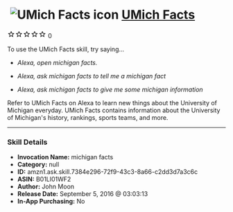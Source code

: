 # &nbsp;<img src="skill_icon" alt="UMich Facts icon" width="36"> [UMich Facts](http://alexa.amazon.com/#skills/amzn1.ask.skill.7384e296-72f9-43c3-8a66-c2dd3d7a3c6c)
![0 stars](../../images/ic_star_border_black_18dp_1x.png)![0 stars](../../images/ic_star_border_black_18dp_1x.png)![0 stars](../../images/ic_star_border_black_18dp_1x.png)![0 stars](../../images/ic_star_border_black_18dp_1x.png)![0 stars](../../images/ic_star_border_black_18dp_1x.png) 0

To use the UMich Facts skill, try saying...

* *Alexa, open michigan facts.*

* *Alexa, ask michigan facts to tell me a michigan fact*

* *Alexa, ask michigan facts to give me some michigan information*

Refer to UMich Facts on Alexa to learn new things about the University of Michigan everyday.  UMich Facts contains information about the University of Michigan's history, rankings, sports teams, and more.

***

### Skill Details

* **Invocation Name:** michigan facts
* **Category:** null
* **ID:** amzn1.ask.skill.7384e296-72f9-43c3-8a66-c2dd3d7a3c6c
* **ASIN:** B01LI01WF2
* **Author:** John Moon
* **Release Date:** September 5, 2016 @ 03:03:13
* **In-App Purchasing:** No
